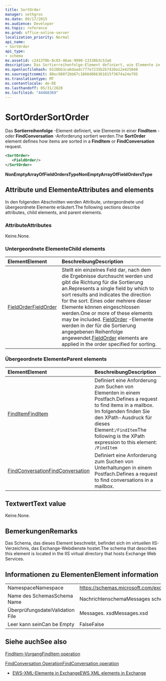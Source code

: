 ```yaml
---
title: SortOrder
manager: sethgros
ms.date: 09/17/2015
ms.audience: Developer
ms.topic: reference
ms.prod: office-online-server
localization_priority: Normal
api_name:
- SortOrder
api_type:
- schema
ms.assetid: c2413f0b-8c03-46ae-9990-13338b3c53a6
description: Das Sortierreihenfolge-Element definiert, wie Elemente in einer FindItem-oder FindConversation-Anforderung sortiert werden.
ms.openlocfilehash: b520bb3ca6daadc777e7235b2b7420a12e425048
ms.sourcegitcommit: 88ec988f2bb67c1866d06b361615f3674a24e795
ms.translationtype: MT
ms.contentlocale: de-DE
ms.lasthandoff: 05/31/2020
ms.locfileid: "44468369"
---
```

# <a name="sortorder"></a><span data-ttu-id="7067b-103">SortOrder</span><span class="sxs-lookup"><span data-stu-id="7067b-103">SortOrder</span></span>

<span data-ttu-id="7067b-104">Das **Sortierreihenfolge** -Element definiert, wie Elemente in einer **FindItem** -oder **FindConversation** -Anforderung sortiert werden.</span><span class="sxs-lookup"><span data-stu-id="7067b-104">The **SortOrder** element defines how items are sorted in a **FindItem** or **FindConversation** request.</span></span> 
  
```xml
<SortOrder>
   <FieldOrder/>
</SortOrder>
```

 <span data-ttu-id="7067b-105">**NonEmptyArrayOfFieldOrdersType**</span><span class="sxs-lookup"><span data-stu-id="7067b-105">**NonEmptyArrayOfFieldOrdersType**</span></span>
## <a name="attributes-and-elements"></a><span data-ttu-id="7067b-106">Attribute und Elemente</span><span class="sxs-lookup"><span data-stu-id="7067b-106">Attributes and elements</span></span>

<span data-ttu-id="7067b-107">In den folgenden Abschnitten werden Attribute, untergeordnete und übergeordnete Elemente erläutert.</span><span class="sxs-lookup"><span data-stu-id="7067b-107">The following sections describe attributes, child elements, and parent elements.</span></span>
  
### <a name="attributes"></a><span data-ttu-id="7067b-108">Attribute</span><span class="sxs-lookup"><span data-stu-id="7067b-108">Attributes</span></span>

<span data-ttu-id="7067b-109">Keine.</span><span class="sxs-lookup"><span data-stu-id="7067b-109">None.</span></span>
  
### <a name="child-elements"></a><span data-ttu-id="7067b-110">Untergeordnete Elemente</span><span class="sxs-lookup"><span data-stu-id="7067b-110">Child elements</span></span>

|<span data-ttu-id="7067b-111">**Element**</span><span class="sxs-lookup"><span data-stu-id="7067b-111">**Element**</span></span>|<span data-ttu-id="7067b-112">**Beschreibung**</span><span class="sxs-lookup"><span data-stu-id="7067b-112">**Description**</span></span>|
|:-----|:-----|
|[<span data-ttu-id="7067b-113">FieldOrder</span><span class="sxs-lookup"><span data-stu-id="7067b-113">FieldOrder</span></span>](fieldorder.md) <br/> |<span data-ttu-id="7067b-114">Stellt ein einzelnes Feld dar, nach dem die Ergebnisse durchsucht werden und gibt die Richtung für die Sortierung an.</span><span class="sxs-lookup"><span data-stu-id="7067b-114">Represents a single field by which to sort results and indicates the direction for the sort.</span></span> <span data-ttu-id="7067b-115">Eines oder mehrere dieser Elemente können eingeschlossen werden.</span><span class="sxs-lookup"><span data-stu-id="7067b-115">One or more of these elements may be included.</span></span> <span data-ttu-id="7067b-116">[FieldOrder](fieldorder.md) -Elemente werden in der für die Sortierung angegebenen Reihenfolge angewendet.</span><span class="sxs-lookup"><span data-stu-id="7067b-116">[FieldOrder](fieldorder.md) elements are applied in the order specified for sorting.</span></span>  <br/> |
   
### <a name="parent-elements"></a><span data-ttu-id="7067b-117">Übergeordnete Elemente</span><span class="sxs-lookup"><span data-stu-id="7067b-117">Parent elements</span></span>

|<span data-ttu-id="7067b-118">**Element**</span><span class="sxs-lookup"><span data-stu-id="7067b-118">**Element**</span></span>|<span data-ttu-id="7067b-119">**Beschreibung**</span><span class="sxs-lookup"><span data-stu-id="7067b-119">**Description**</span></span>|
|:-----|:-----|
|[<span data-ttu-id="7067b-120">FindItem</span><span class="sxs-lookup"><span data-stu-id="7067b-120">FindItem</span></span>](finditem.md) <br/> |<span data-ttu-id="7067b-121">Definiert eine Anforderung zum Suchen von Elementen in einem Postfach.</span><span class="sxs-lookup"><span data-stu-id="7067b-121">Defines a request to find items in a mailbox.</span></span>  <br/> <span data-ttu-id="7067b-122">Im folgenden finden Sie den XPath-Ausdruck für dieses Element:`/FindItem`</span><span class="sxs-lookup"><span data-stu-id="7067b-122">The following is the XPath expression to this element:  `/FindItem`</span></span> <br/> |
|[<span data-ttu-id="7067b-123">FindConversation</span><span class="sxs-lookup"><span data-stu-id="7067b-123">FindConversation</span></span>](findconversation.md) <br/> |<span data-ttu-id="7067b-124">Definiert eine Anforderung zum Suchen von Unterhaltungen in einem Postfach.</span><span class="sxs-lookup"><span data-stu-id="7067b-124">Defines a request to find conversations in a mailbox.</span></span>  <br/> |
   
## <a name="text-value"></a><span data-ttu-id="7067b-125">Textwert</span><span class="sxs-lookup"><span data-stu-id="7067b-125">Text value</span></span>

<span data-ttu-id="7067b-126">Keine.</span><span class="sxs-lookup"><span data-stu-id="7067b-126">None.</span></span>
  
## <a name="remarks"></a><span data-ttu-id="7067b-127">Bemerkungen</span><span class="sxs-lookup"><span data-stu-id="7067b-127">Remarks</span></span>

<span data-ttu-id="7067b-128">Das Schema, das dieses Element beschreibt, befindet sich im virtuellen IIS-Verzeichnis, das Exchange-Webdienste hostet.</span><span class="sxs-lookup"><span data-stu-id="7067b-128">The schema that describes this element is located in the IIS virtual directory that hosts Exchange Web Services.</span></span>
  
## <a name="element-information"></a><span data-ttu-id="7067b-129">Informationen zu Elementen</span><span class="sxs-lookup"><span data-stu-id="7067b-129">Element information</span></span>

|||
|:-----|:-----|
|<span data-ttu-id="7067b-130">Namespace</span><span class="sxs-lookup"><span data-stu-id="7067b-130">Namespace</span></span>  <br/> |https://schemas.microsoft.com/exchange/services/2006/messages  <br/> |
|<span data-ttu-id="7067b-131">Name des Schemas</span><span class="sxs-lookup"><span data-stu-id="7067b-131">Schema Name</span></span>  <br/> |<span data-ttu-id="7067b-132">Nachrichtenschema</span><span class="sxs-lookup"><span data-stu-id="7067b-132">Messages schema</span></span>  <br/> |
|<span data-ttu-id="7067b-133">Überprüfungsdatei</span><span class="sxs-lookup"><span data-stu-id="7067b-133">Validation File</span></span>  <br/> |<span data-ttu-id="7067b-134">Messages. xsd</span><span class="sxs-lookup"><span data-stu-id="7067b-134">Messages.xsd</span></span>  <br/> |
|<span data-ttu-id="7067b-135">Leer kann sein</span><span class="sxs-lookup"><span data-stu-id="7067b-135">Can be Empty</span></span>  <br/> |<span data-ttu-id="7067b-136">False</span><span class="sxs-lookup"><span data-stu-id="7067b-136">False</span></span>  <br/> |
   
## <a name="see-also"></a><span data-ttu-id="7067b-137">Siehe auch</span><span class="sxs-lookup"><span data-stu-id="7067b-137">See also</span></span>



[<span data-ttu-id="7067b-138">FindItem-Vorgang</span><span class="sxs-lookup"><span data-stu-id="7067b-138">FindItem operation</span></span>](finditem-operation.md)
  
[<span data-ttu-id="7067b-139">FindConversation Operation</span><span class="sxs-lookup"><span data-stu-id="7067b-139">FindConversation operation</span></span>](findconversation-operation.md)


- [<span data-ttu-id="7067b-140">EWS-XML-Elemente in Exchange</span><span class="sxs-lookup"><span data-stu-id="7067b-140">EWS XML elements in Exchange</span></span>](ews-xml-elements-in-exchange.md)

